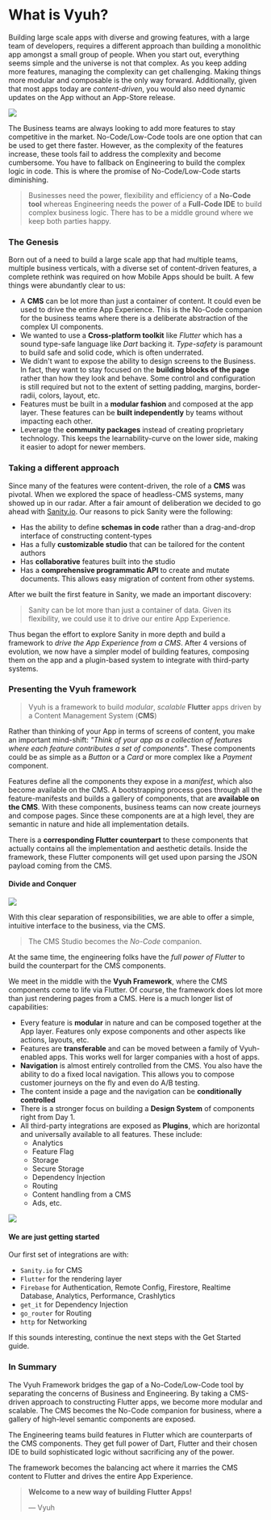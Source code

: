 # What is Vyuh?

Building large scale apps with diverse and growing features, with a large team of developers, requires a different approach than building a monolithic app amongst a small group of people. When you start out, everything seems simple and the universe is not that complex. As you keep adding more features, managing the complexity can get challenging. Making things more modular and composable is the only way forward. Additionally, given that most apps today are _content-driven_, you would also need dynamic updates on the App without an App-Store release.

![](<../../.gitbook/assets/business engg.png>)

The Business teams are always looking to add more features to stay competitive in the market. No-Code/Low-Code tools are one option that can be used to get there faster. However, as the complexity of the features increase, these tools fail to address the complexity and become cumbersome. You have to fallback on Engineering to build the complex logic in code. This is where the promise of No-Code/Low-Code starts diminishing.

> Businesses need the power, flexibility and efficiency of a **No-Code tool** whereas Engineering needs the power of a **Full-Code IDE** to build complex business logic. There has to be a middle ground where we keep both parties happy.

### The Genesis

Born out of a need to build a large scale app that had multiple teams, multiple business verticals, with a diverse set of content-driven features, a complete rethink was required on how Mobile Apps should be built. A few things were abundantly clear to us:

* A **CMS** can be lot more than just a container of content. It could even be used to drive the entire App Experience. This is the No-Code companion for the business teams where there is a deliberate abstraction of the complex UI components.
* We wanted to use a **Cross-platform toolkit** like _Flutter_ which has a sound type-safe language like _Dart_ backing it. _Type-safety_ is paramount to build safe and solid code, which is often underrated.
* We didn't want to expose the ability to design screens to the Business. In fact, they want to stay focused on the **building blocks of the page** rather than how they look and behave. Some control and configuration is still required but not to the extent of setting padding, margins, border-radii, colors, layout, etc.
* Features must be built in a **modular fashion** and composed at the app layer. These features can be **built independently** by teams without impacting each other.
* Leverage the **community packages** instead of creating proprietary technology. This keeps the learnability-curve on the lower side, making it easier to adopt for newer members.

### Taking a different approach

Since many of the features were content-driven, the role of a **CMS** was pivotal. When we explored the space of headless-CMS systems, many showed up in our radar. After a fair amount of deliberation we decided to go ahead with [Sanity.io](https://sanity.io). Our reasons to pick Sanity were the following:

* Has the ability to define **schemas in code** rather than a drag-and-drop interface of constructing content-types
* Has a fully **customizable studio** that can be tailored for the content authors
* Has **collaborative** features built into the studio
* Has a **comprehensive programmatic API** to create and mutate documents. This allows easy migration of content from other systems.

After we built the first feature in Sanity, we made an important discovery:

> Sanity can be lot more than just a container of data. Given its flexibility, we could use it to drive our entire App Experience.

Thus began the effort to explore Sanity in more depth and build a framework to _drive the App Experience from a CMS_. After 4 versions of evolution, we now have a simpler model of building features, composing them on the app and a plugin-based system to integrate with third-party systems.

### Presenting the Vyuh framework

> Vyuh is a framework to build _modular_, _scalable_ **Flutter** apps driven by a Content Management System (**CMS**)

Rather than thinking of your App in terms of screens of content, you make an important mind-shift: _"Think of your app as a collection of features where each feature contributes a set of components"_. These components could be as simple as a _Button_ or a _Card_ or more complex like a _Payment_ component.

Features define all the components they expose in a _manifest_, which also become available on the CMS. A bootstrapping process goes through all the feature-manifests and builds a gallery of components, that are **available on the CMS**. With these components, business teams can now create journeys and compose pages. Since these components are at a high level, they are semantic in nature and hide all implementation details.

There is a **corresponding Flutter counterpart** to these components that actually contains all the implementation and aesthetic details. Inside the framework, these Flutter components will get used upon parsing the JSON payload coming from the CMS.

#### Divide and Conquer

![](<../../.gitbook/assets/framework flow.png>)

With this clear separation of responsibilities, we are able to offer a simple, intuitive interface to the business, via the CMS.

> The CMS Studio becomes the _No-Code_ companion.

At the same time, the engineering folks have the _full power of Flutter_ to build the counterpart for the CMS components.

We meet in the middle with the **Vyuh Framework**, where the CMS components come to life via Flutter. Of course, the framework does lot more than just rendering pages from a CMS. Here is a much longer list of capabilities:

* Every feature is **modular** in nature and can be composed together at the App layer. Features only expose components and other aspects like actions, layouts, etc.
* Features are **transferable** and can be moved between a family of Vyuh-enabled apps. This works well for larger companies with a host of apps.
* **Navigation** is almost entirely controlled from the CMS. You also have the ability to do a fixed local navigation. This allows you to compose customer journeys on the fly and even do A/B testing.
* The content inside a page and the navigation can be **conditionally controlled**
* There is a stronger focus on building a **Design System** of components right from Day 1.
* All third-party integrations are exposed as **Plugins**, which are horizontal and universally available to all features. These include:
  * Analytics
  * Feature Flag
  * Storage
  * Secure Storage
  * Dependency Injection
  * Routing
  * Content handling from a CMS
  * Ads, etc.

![](../../.gitbook/assets/framework.png)

#### We are just getting started

Our first set of integrations are with:

* `Sanity.io` for CMS
* `Flutter` for the rendering layer
* `Firebase` for Authentication, Remote Config, Firestore, Realtime Database, Analytics, Performance, Crashlytics
* `get_it` for Dependency Injection
* `go_router` for Routing
* `http` for Networking

If this sounds interesting, continue the next steps with the Get Started guide.

### In Summary

The Vyuh Framework bridges the gap of a No-Code/Low-Code tool by separating the concerns of Business and Engineering. By taking a CMS-driven approach to constructing Flutter apps, we become more modular and scalable. The CMS becomes the No-Code companion for business, where a gallery of high-level semantic components are exposed.

The Engineering teams build features in Flutter which are counterparts of the CMS components. They get full power of Dart, Flutter and their chosen IDE to build sophisticated logic without sacrificing any of the power.

The framework becomes the balancing act where it marries the CMS content to Flutter and drives the entire App Experience.

> **Welcome to a new way of building Flutter Apps!**
>
> — Vyuh
